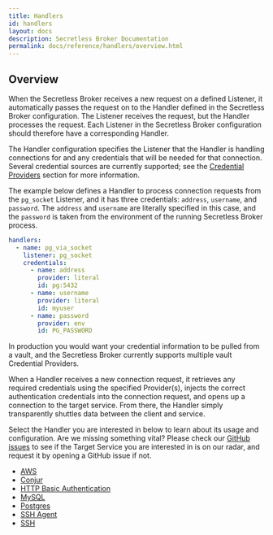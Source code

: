 ```yaml
---
title: Handlers
id: handlers
layout: docs
description: Secretless Broker Documentation
permalink: docs/reference/handlers/overview.html
---
```


## Overview

When the Secretless Broker receives a new request on a defined Listener, it automatically passes the request on to the Handler defined in the Secretless Broker configuration. The Listener receives the request, but the Handler processes the request. Each Listener in the Secretless Broker configuration should therefore have a corresponding Handler.

The Handler configuration specifies the Listener that the Handler is handling connections for and any credentials that will be needed for that connection. Several credential sources are currently supported; see the [Credential Providers](/docs/reference/providers/overview.html) section for more information.

The example below defines a Handler to process connection requests from the `pg_socket` Listener, and it has three credentials: `address`, `username`, and `password`. The `address` and `username` are literally specified in this case, and the `password` is taken from the environment of the running Secretless Broker process.
```yaml
handlers:
  - name: pg_via_socket
    listener: pg_socket
    credentials:
      - name: address
        provider: literal
        id: pg:5432
      - name: username
        provider: literal
        id: myuser
      - name: password
        provider: env
        id: PG_PASSWORD
```

In production you would want your credential information to be pulled from a vault, and the Secretless Broker currently supports multiple vault Credential Providers.

When a Handler receives a new connection request, it retrieves any required credentials using the specified Provider(s), injects the correct authentication credentials into the connection request, and opens up a connection to the target service. From there, the Handler simply transparently shuttles data between the client and service.

Select the Handler you are interested in below to learn about its usage and configuration. Are we missing something vital?
Please check our [GitHub issues](https://github.com/cyberark/secretless-broker/issues) to see if the Target Service you are
interested in is on our radar, and request it by opening a GitHub issue if not.

- [AWS](/docs/reference/handlers/http/aws.html)
- [Conjur](/docs/reference/handlers/http/conjur.html)
- [HTTP Basic Authentication](/docs/reference/handlers/http/basic.html)
- [MySQL](/docs/reference/handlers/mysql.html)
- [Postgres](/docs/reference/handlers/postgres.html)
- [SSH Agent](/docs/reference/handlers/ssh_agent.html)
- [SSH](/docs/reference/handlers/ssh.html)
